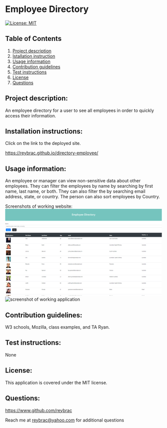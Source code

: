 # Employee Directory

[![License: MIT](https://img.shields.io/badge/License-MIT-yellow.svg)](https://opensource.org/licenses/MIT)

## Table of Contents

1. [Project description](#Project-description)
2. [Istallation instruction](#Installaton-instructions)
3. [Usage information](#Usage-information)
4. [Contribution guidelines](#Contribution-guidelines)
5. [Test instructions](#Test-instructions)
6. [License](#License)
7. [Questions](#Questions)

## Project description:

An employee directory for a user to see all employees in order to quickly access their information.

## Installation instructions:

Click on the link to the deployed site.

https://reybrac.github.io/directory-employee/

## Usage information:

An employee or manager can view non-sensitive data about other employees. They can filter the employees by name by searching by first name, last name, or both. They can also filter the by searching email address, state, or country. The person can also sort employees by Country.

Screenshots of working website:
![screenshot of working application](https://github.com/reybrac/directory-employee/blob/main/public/images/employee-dir.jpg?raw=true)
![screenshot of working application](https://github.com/reybrac/directory-employee/blob/main/public/images/employe-directory.gif?raw=true)

## Contribution guidelines:

W3 schools, Mozilla, class examples, and TA Ryan.

## Test instructions:

None

## License:

This application is covered under the MIT license.

## Questions:

https://www.github.com/reybrac

Reach me at reybrac@yahoo.com for additional questions
